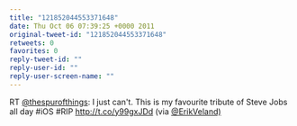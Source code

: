 ```yaml
---
title: "121852044553371648"
date: Thu Oct 06 07:39:25 +0000 2011
original-tweet-id: "121852044553371648"
retweets: 0
favorites: 0
reply-tweet-id: ""
reply-user-id: ""
reply-user-screen-name: ""
---
```

RT <a href="https://twitter.com/thespurofthings">@thespurofthings</a>: I just can't. This is my favourite tribute of Steve Jobs all day #iOS #RIP http://t.co/y99gxJDd (via <a href="https://twitter.com/ErikVeland)">@ErikVeland)</a>
